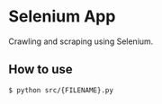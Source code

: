 # Selenium App

Crawling and scraping using Selenium.

## How to use

```
$ python src/{FILENAME}.py
```
